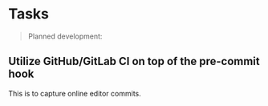 # Tasks

> Planned development:

## Utilize GitHub/GitLab CI on top of the pre-commit hook

This is to capture online editor commits.
